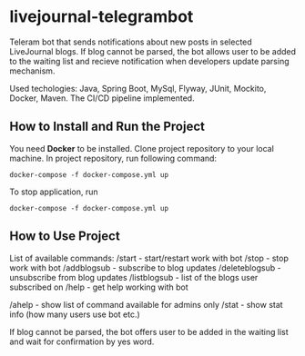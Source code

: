 # livejournal-telegrambot
Teleram bot that sends notifications about new posts in selected LiveJournal blogs. If blog cannot be parsed, the bot allows user to be added to the waiting list and recieve notification when developers update parsing mechanism.

Used techologies: Java, Spring Boot, MySql, Flyway, JUnit, Mockito, Docker, Maven. The CI/CD pipeline implemented.
## How to Install and Run the Project

You need **Docker** to be installed. Clone project repository to your local machine. In project repository, run following command:
```
docker-compose -f docker-compose.yml up
```
To stop application, run
```
docker-compose -f docker-compose.yml up
```
## How to Use Project
List of available commands:
/start - start/restart work with bot 
/stop - stop work with bot 
/addblogsub - subscribe to blog updates 
/deleteblogsub - unsubscribe from blog updates 
/listblogsub - list of the blogs user subscribed on 
/help - get help working with bot

/ahelp - show list of command available for admins only
/stat - show stat info (how many users use bot etc.)

If blog cannot be parsed, the bot offers user to be added in the waiting list and wait for confirmation by yes word.
